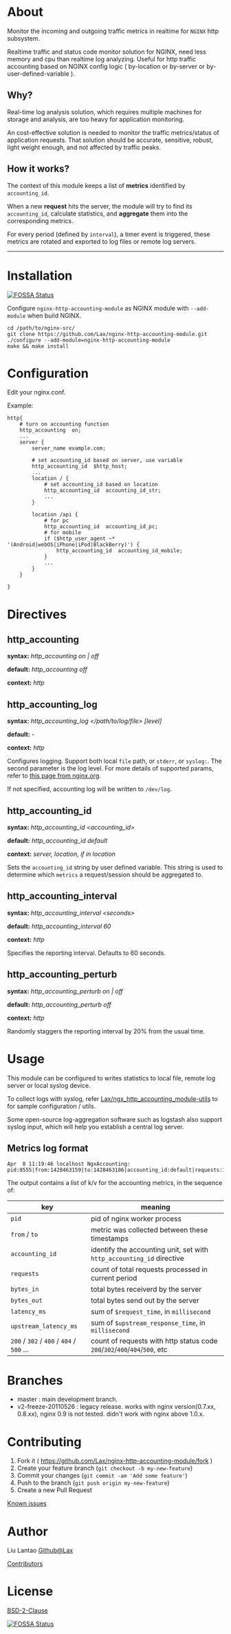 # About

Monitor the incoming and outgoing traffic metrics in realtime for `NGINX` http subsystem.

Realtime traffic and status code monitor solution for NGINX, need less memory and cpu than realtime log analyzing.
Useful for http traffic accounting based on NGINX config logic ( by-location or by-server or by-user-defined-variable ).

## Why?

Real-time log analysis solution,
which requires multiple machines for storage and analysis,
are too heavy for application monitoring.

An cost-effective solution is needed to monitor the traffic metrics/status of application requests.
That solution should be accurate, sensitive, robust, light weight enough, and not affected by traffic peaks.

## How it works?

The context of this module keeps a list of **metrics** identified by `accounting_id`.

When a new **request** hits the server, the module will try to find its `accounting_id`, calculate statistics, and **aggregate** them into the corresponding metrics.

For every period (defined by `interval`), a timer event is triggered, these metrics are rotated and exported to log files or remote log servers.

---

# Installation
[![FOSSA Status](https://app.fossa.io/api/projects/git%2Bgithub.com%2FLax%2Fnginx-http-accounting-module.svg?type=shield)](https://app.fossa.io/projects/git%2Bgithub.com%2FLax%2Fnginx-http-accounting-module?ref=badge_shield)


Configure `nginx-http-accounting-module` as NGINX module with ```--add-module``` when build NGINX.

    cd /path/to/nginx-src/
    git clone https://github.com/Lax/nginx-http-accounting-module.git
    ./configure --add-module=nginx-http-accounting-module
    make && make install

# Configuration

Edit your nginx.conf.

Example:

```nginx
http{
    # turn on accounting function
    http_accounting  on;
    ...
    server {
        server_name example.com;

        # set accounting_id based on server, use variable
        http_accounting_id  $http_host;
        ...
        location / {
            # set accounting_id based on location
            http_accounting_id  accounting_id_str;
            ...
        }

        location /api {
            # for pc
            http_accounting_id  accounting_id_pc;
            # for mobile
            if ($http_user_agent ~* '(Android|webOS|iPhone|iPod|BlackBerry)') {
                http_accounting_id  accounting_id_mobile;
            }
            ...
        }
    }

}
```

# Directives

http_accounting
--------------------
**syntax:** *http_accounting on | off*

**default:** *http_accounting off*

**context:** *http*

http_accounting_log
--------------------
**syntax:** *http_accounting_log \</path/to/log/file> \[level]*

**default:** *-*

**context:** *http*

Configures logging.
Support both local `file` path, or `stderr`, or `syslog:`.
The second parameter is the log level.
For more details of supported params, refer to [this page from nginx.org](http://nginx.org/en/docs/ngx_core_module.html#error_log).

If not specified, accounting log will be written to `/dev/log`.

http_accounting_id
--------------------
**syntax:** *http_accounting_id \<accounting_id>*

**default:** *http_accounting_id default*

**context:** *server, location, if in location*

Sets the `accounting_id` string by user defined variable.
This string is used to determine which `metrics` a request/session should be aggregated to.

http_accounting_interval
------------------------
**syntax:** *http_accounting_interval \<seconds>*

**default:** *http_accounting_interval 60*

**context:** *http*

Specifies the reporting interval.  Defaults to 60 seconds.

http_accounting_perturb
------------------------
**syntax:** *http_accounting_perturb on | off*

**default:** *http_accounting_perturb off*

**context:** *http*

Randomly staggers the reporting interval by 20% from the usual time.

# Usage

This module can be configured to writes statistics to local file, remote log server or local syslog device.

To collect logs with syslog,
refer [Lax/ngx_http_accounting_module-utils](http://github.com/Lax/ngx_http_accounting_module-utils) to for sample configuration / utils.

Some open-source log-aggregation software such as logstash also support syslog input, which will help you establish a central log server.

## Metrics log format

    Apr  8 11:19:46 localhost NgxAccounting: pid:8555|from:1428463159|to:1428463186|accounting_id:default|requests:10|bytes_in:1400|bytes_out:223062|latency_ms:1873|upstream_latency_ms:1873|200:9|302:1

The output contains a list of k/v for the accounting metrics, in the sequence of:

|  key             |  meaning |
|------------------|----------|
| `pid`           | pid of nginx worker process |
| `from` / `to`   | metric was collected between these timestamps |
| `accounting_id` | identify the accounting unit, set with `http_accounting_id` directive |
| `requests`      | count of total requests processed in current period |
| `bytes_in`      | total bytes receiverd by the server |
| `bytes_out`     | total bytes send out by the server |
| `latency_ms`    | sum of `$request_time`, in `millisecond` |
| `upstream_latency_ms`  | sum of `$upstream_response_time`, in `millisecond` |
| `200` / `302` / `400` / `404` / `500` ... | count of requests with http status code `200`/`302`/`400`/`404`/`500`, etc |

# Branches

* master : main development branch.
* v2-freeze-20110526 : legacy release. works with nginx version(0.7.xx, 0.8.xx), nginx 0.9 is not tested. didn't work with nginx above 1.0.x.

# Contributing

1. Fork it ( https://github.com/Lax/nginx-http-accounting-module/fork )
2. Create your feature branch (`git checkout -b my-new-feature`)
3. Commit your changes (`git commit -am 'Add some feature'`)
4. Push to the branch (`git push origin my-new-feature`)
5. Create a new Pull Request

[Known issues](https://github.com/Lax/nginx-http-accounting-module/issues?q=)

# Author

Liu Lantao [Github@Lax](https://github.com/Lax)

[Contributors](https://github.com/Lax/nginx-http-accounting-module/graphs/contributors)

# License

[BSD-2-Clause](LICENSE)


[![FOSSA Status](https://app.fossa.io/api/projects/git%2Bgithub.com%2FLax%2Fnginx-http-accounting-module.svg?type=large)](https://app.fossa.io/projects/git%2Bgithub.com%2FLax%2Fnginx-http-accounting-module?ref=badge_large)
